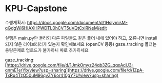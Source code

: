 # KPU-Capstone

수행계획서: https://docs.google.com/document/d/1HsjvmisM-qGdgWI6HiAXHPWDTL0hCVT5uVQtCxlRNeM/edit

실행은 main.py만 돌리되 다른 파일들도 같은 폴더 내에 있어야 하고, 오류나면 install 되지 않은 라이브러리가 있는지 확인해보세요 (openCV 등등)
gaze_tracking 폴더는 용량문제로 업로드가 불가하니 따로 추가하세요

gaze_tracking: [https://drive.google.com/file/d/1JmkOmyz24qb3ZG_qqoAdU3-qnmE1erYb/view?usp=sharing](https://drive.google.com/file/d/1ZpA-TxRu4TzQ50uM96qvZY6or410gY7U/view?usp=sharing)

